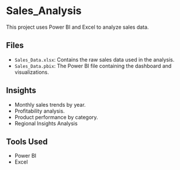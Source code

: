 # Sales_Analysis

This project uses Power BI and Excel to analyze sales data.

## Files

- `Sales_Data.xlsx`: Contains the raw sales data used in the analysis.
- `Sales_Data.pbix`: The Power BI file containing the dashboard and visualizations.

## Insights

- Monthly sales trends by year.
- Profitability analysis.
- Product performance by category.
- Regional Insights Analysis

## Tools Used

- Power BI
- Excel
